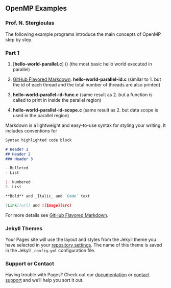 ## OpenMP Examples
### Prof. N. Stergioulas


The following example programs introduce the main concepts of OpenMP step by step.

### Part 1

1. [**hello-world-parallel.c**] ()  (the most basic hello world executed in parallel)

2. [GitHub Flavored Markdown](https://github.com/niksterg/openmp-course/blob/master/hello-world-parallel.c). **hello-world-parallel-id.c**  (similar to 1. but the id of each thread and the total number of threads are also printed)

3. **hello-world-parallel-id-func.c**  (same result as 2. but a function is called to print in inside the parallel region)

4. **hello-world-parallel-id-scope.c**  (same result as 2. but data scope is used in the parallel region)

Markdown is a lightweight and easy-to-use syntax for styling your writing. It includes conventions for

```markdown
Syntax highlighted code block

# Header 1
## Header 2
### Header 3

- Bulleted
- List

1. Numbered
2. List

**Bold** and _Italic_ and `Code` text

[Link](url) and ![Image](src)
```

For more details see [GitHub Flavored Markdown](https://guides.github.com/features/mastering-markdown/).

### Jekyll Themes

Your Pages site will use the layout and styles from the Jekyll theme you have selected in your [repository settings](https://github.com/niksterg/openmp-course/settings). The name of this theme is saved in the Jekyll `_config.yml` configuration file.

### Support or Contact

Having trouble with Pages? Check out our [documentation](https://help.github.com/categories/github-pages-basics/) or [contact support](https://github.com/contact) and we’ll help you sort it out.
